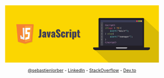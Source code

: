 ![logo](https://raw.githubusercontent.com/ognanshissi/images/master/bg.png)

<p align="center">
  <a href="https://twitter.com/intent/follow?screen_name=sebastienlorber&tw_p=followbutton">@sebastienlorber</a> -
  <a href="https://www.linkedin.com/in/ambroise-bazie-899a41ab/">LinkedIn</a> -
  <a href="https://stackoverflow.com/users/10874360/ambroise-bazie">StackOverflow</a> -
  <a href="https://dev.to/ognanshissi">Dev.to</a>
</p>

<!--
**ognanshissi/ognanshissi** is a ✨ _special_ ✨ repository because its `README.md` (this file) appears on your GitHub profile.

Here are some ideas to get you started:

- 🔭 I’m currently working on ...
- 🌱 I’m currently learning ...
- 👯 I’m looking to collaborate on ...
- 🤔 I’m looking for help with ...
- 💬 Ask me about ...
- 📫 How to reach me: ...
- 😄 Pronouns: ...
- ⚡ Fun fact: ...
-->
